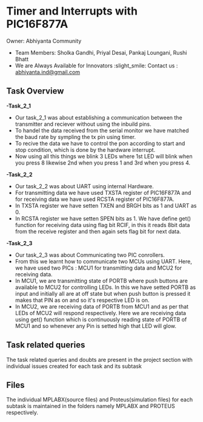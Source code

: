 # Timer and Interrupts with PIC16F877A
 Owner: Abhiyanta Community
* Team Members: 
    Sholka Gandhi, Priyal Desai, Pankaj Loungani, Rushi Bhatt   
* We are Always Available for Innovators :slight_smile: Contact us : abhiyanta.ind@gmail.com 

## Task Overview
**-Task_2_1**

* Our task_2_1 was about establishing a communication between the transmitter and reciever without using the inbuild pins.
* To handel the data received from the serial monitor we have matched the baud rate by sympling the tx pin using timer.
* To recive the data we have to control the pon according to start and stop condition, which is done by the hardware interrupt.
* Now using all this things we blink 3 LEDs where 1st LED will blink when you press 8 likewise 2nd when you press 1 and 3rd when you press 4.<br/> 

**-Task_2_2**
  
* Our task_2_2 was about UART using internal Hardware.
* For transmitting data we have used TXSTA register of PIC16F877A and for receiving data we have used RCSTA register of PIC16F877A.
* In TXSTA register we have setten TXEN and BRGH bits as 1 and UART as 0. 
* In RCSTA register we have setten SPEN bits as 1. We have define get() function for receiving data using flag bit RCIF, in this it reads 8bit data from the receive register and then again sets flag bit for next data.<br/>

**-Task_2_3**
  
* Our task_2_3 was about Communicating two PIC conrollers.
* From this we learnt how to communicate two MCUs using UART. Here, we have used two PICs : MCU1 for transmitting data and MCU2 for receiving data.
* In MCU1, we are transmitting state of PORTB where push buttons are available to MCU2 for controlling LEDs. In this we have setted PORTB as input and initially all are at off state but when push button is pressed it makes that PIN as on and so it's respective LED is on.
* In MCU2, we are receiving data of PORTB from MCU1 and as per that LEDs of MCU2 will respond respectively. Here we are receiving data using get() function which is continuously reading state of PORTB of MCU1 and so whenever any Pin is setted high that LED will glow. 
## Task related queries 

The task related queries and doubts are present in the project section with individual issues created for each task and its subtask

## Files 

The individual MPLABX(source files) and Proteus(simulation files) for each subtask is maintained in the folders namely MPLABX and PROTEUS respectively.


